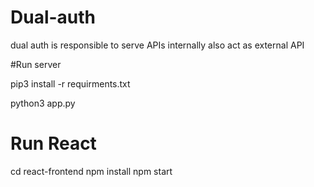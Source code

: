 # Dual-auth
dual auth is responsible to serve APIs internally also act as external API


#Run server

pip3 install -r requirments.txt

python3 app.py


# Run React

cd react-frontend
npm install
npm start
